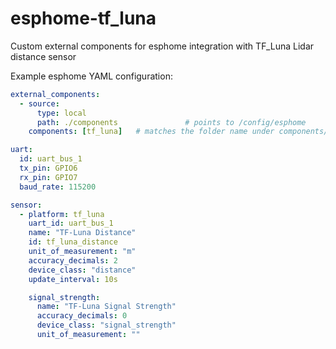 # esphome-tf_luna
Custom external components for esphome integration with TF_Luna Lidar distance sensor

Example esphome YAML configuration:
```yaml
external_components:
  - source:
      type: local
      path: ./components               # points to /config/esphome
    components: [tf_luna]   # matches the folder name under components/

uart:
  id: uart_bus_1
  tx_pin: GPIO6
  rx_pin: GPIO7
  baud_rate: 115200  

sensor:
  - platform: tf_luna
    uart_id: uart_bus_1
    name: "TF-Luna Distance"
    id: tf_luna_distance
    unit_of_measurement: "m"
    accuracy_decimals: 2
    device_class: "distance"
    update_interval: 10s

    signal_strength:
      name: "TF-Luna Signal Strength"
      accuracy_decimals: 0
      device_class: "signal_strength"
      unit_of_measurement: ""

